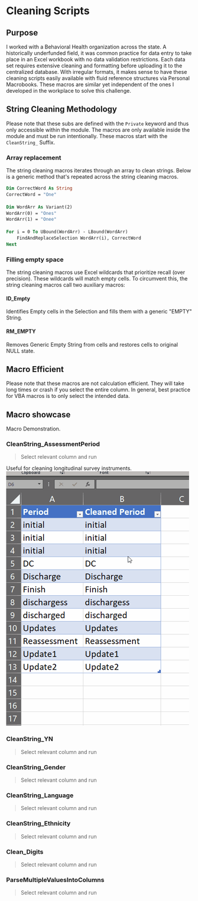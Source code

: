 # Cleaning Scripts

## Purpose
I worked with a Behavioral Health organization across the state. A historically underfunded field, it was common practice for data entry to take place in an Excel workbook with no data validation restrictions. Each data set requires extensive cleaning and formatting before uploading it to the centralized database. With irregular formats, it makes sense to have these cleaning scripts easily available with fluid reference structures via Personal Macrobooks. These macros are similar yet independent of the ones I developed in the workplace to solve this challenge.

## String Cleaning Methodology
Please note that these subs are defined with the `Private` keyword and thus only accessible within the module. The macros are only available inside the module and must be run intentionally. These macros start with the `CleanString_` Suffix.

### Array replacement
The string cleaning macros iterates through an array to clean strings. Below is a generic method that's repeated across the string cleaning macros.
```vb
Dim CorrectWord As String
CorrectWord = "One"

Dim WordArr As Variant(2)
WordArr(0) = "Ones"
WordArr(1) = "Onee"

For i = 0 To UBound(WordArr) - LBound(WordArr)
    FindAndReplaceSelection WordArr(i), CorrectWord
Next
```

### Filling empty space
The string cleaning macros use Excel wildcards that prioritize recall (over precision). These wildcards will match empty cells. To circumvent this, the string cleaning macros call two auxiliary macros:

#### ID_Empty
Identifies Empty cells in the Selection and fills them with a generic "EMPTY" String.

#### RM_EMPTY
Removes Generic Empty String from cells and restores cells to original NULL state.


## Macro Efficient
Please note that these macros are not calculation efficient. They will take long times or crash if you select the entire column. In general, best practice for VBA macros is to only select the intended data.


## Macro showcase
Macro Demonstration.

### CleanString_AssessmentPeriod
> Select relevant column and run

Useful for cleaning longitudinal survey instruments. 
![.](https://github.com/jaimiles23/VBA-Operations/blob/main/_images/Excel/Cleaning/Clean_Period.gif?raw=true)



### CleanString_YN
> Select relevant column and run

### CleanString_Gender
> Select relevant column and run

### CleanString_Language
> Select relevant column and run

### CleanString_Ethnicity
> Select relevant column and run

### Clean_Digits
> Select relevant column and run

### ParseMultipleValuesIntoColumns
> Select relevant column and run






